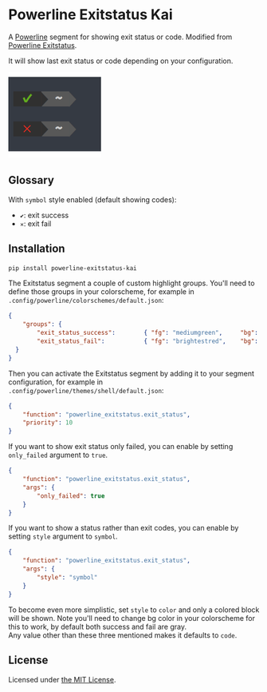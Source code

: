 # Powerline Exitstatus Kai

A [Powerline][1] segment for showing exit status or code. Modified from [Powerline Exitstatus][4].

It will show last exit status or code depending on your configuration.

![screenshot](./screenshot.png)

## Glossary

With `symbol` style enabled (default showing codes):

* `✔`: exit success
* `✕`: exit fail

## Installation
```bash
pip install powerline-exitstatus-kai
```

The Exitstatus segment a couple of custom highlight groups. You'll need to define those groups in your colorscheme, for example in `.config/powerline/colorschemes/default.json`:

```json
{
    "groups": {
        "exit_status_success":        { "fg": "mediumgreen",     "bg": "gray2", "attrs": [] },
        "exit_status_fail":           { "fg": "brightestred",    "bg": "gray2", "attrs": [] }
  }
}
```

Then you can activate the Exitstatus segment by adding it to your segment configuration, for example in `.config/powerline/themes/shell/default.json`:

```json
{
    "function": "powerline_exitstatus.exit_status",
    "priority": 10
}
```

If you want to show exit status only failed, you can enable by setting `only_failed` argument to `true`.

```json
{
    "function": "powerline_exitstatus.exit_status",
    "args": {
        "only_failed": true
    }
}
```

If you want to show a status rather than exit codes, you can enable by setting `style` argument to `symbol`.

```json
{
    "function": "powerline_exitstatus.exit_status",
    "args": {
        "style": "symbol"
    }
}
```

To become even more simplistic, set `style` to `color` and only a colored block will be shown. Note you'll need to change bg color in your colorscheme for this to work, by default both success and fail are gray.<br>Any value other than these three mentioned makes it defaults to `code`.

## License
Licensed under [the MIT License][3].

[1]: http://powerline.readthedocs.io/en/master/index.html
[2]: https://github.com/shimtom/powerline-exitstatus/blob/master/screenshot.png 
[3]: https://github.com/shimtom/powerline-exitstatus/blob/master/LICENSE
[4]: https://github.com/shimtom/powerline-exitstatus
